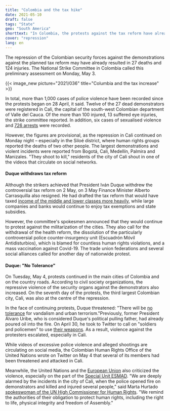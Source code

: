 ```yaml
---
title: "Colombia and the tax hike"
date: 2021-05-10
draft: false
tags: "State"
geo: "South America"
shorttext: "In Colombia, the protests against the tax reform have already resulted in 27 deaths. The media and the Troll Maas are silent."
cover: "repression"
lang: en
---
```


The repression of the Colombian security forces against the demonstrations against the planned tax reform may have already resulted in 27 deaths and 124 injuries. The National Strike Committee in Colombia called this preliminary assessment on Monday, May 3.

{{< image_new picture="2021/036" title="Columbia and the tax increase" >}}

In total, more than 1,000 cases of police violence have been recorded since the protests began on 28 April, it said.  Twelve of the 27 dead demonstrators were registered in Cali, the capital of the south-west Colombian department of Valle del Cauca. Of the more than 100 injured, 13 suffered eye injuries, the strike committee reported. In addition, six cases of sexualised violence and [726 arrests](https://www.contagioradio.com/defensoria-desaparecidos-paro-nacional/ "50 personas desaparecidas en el marco del Paro Nacional según Defensoría") were recorded.

However, the figures are provisional, as the repression in Cali continued on Monday night – especially in the Siloé district, where human rights groups reported the deaths of two other people. The largest demonstrations and violent incidents were reported from Bogotá, Cali, Medellín, Palmira and Manizales. "They shoot to kill," residents of the city of Cali shout in one of the videos that circulate on social networks.

#### Duque withdraws tax reform

Although the strikers achieved that President Iván Duque withdrew the controversial tax reform on 2 May, on 3 May Finance Minister Alberto Carrasquilla also resigned. He had drafted the tax reform that would have taxed [income of the middle and lower classes more heavily](https://amerika21.de/2021/05/250220/duque-nimmt-reform-zurueck-kolumbien "Generalstreik in Kolumbien siegt: Präsident Duque nimmt Steuerreform zurück"), while large companies and banks would continue to enjoy tax exemptions and state subsidies.

However, the committee's spokesmen announced that they would continue to protest against the militarization of the cities. They also call for the withdrawal of the health reform, the dissolution of the particularly controversial police counter-insurgency unit (Escuadrón Móvil Antidisturbios), which is blamed for countless human rights violations, and a mass vaccination against Covid-19. The trade union federations and several social alliances called for another day of nationwide protest.

#### Duque: "No Tolerance"

On Tuesday, May 4, protests continued in the main cities of Colombia and on the country roads. According to civil society organizations, the repressive violence of the security organs against the demonstrators also increased. On the seventh day of the protests, the third largest Colombian city, Cali, was also at the centre of the repression.

In the face of continuing protests, Duque threatened: "There will be [no tolerance](https://www.jornada.com.mx/notas/2021/05/04/mundo/unos-19-muertos-saldo-de-las-protestas-contra-la-reforma-tributaria-de-duque/ "Unos 19 muertos, saldo de las protestas contra la reforma tributaria de Duque") for vandalism and urban terrorism."Previously, former President Álvaro Uribe, who is considered Duque's political pulling father, had already poured oil into the fire. On April 30, he took to Twitter to call on "soldiers and policemen" to use [their weapons](https://elpais.com/internacional/2021-04-30/alvaro-uribe-llama-al-ejercito-a-que-utilice-las-armas-en-las-protestas-en-colombia.html "Álvaro Uribe llama al Ejército a que utilice las armas en las protestas en Colombia"). As a result, violence against the protesters escalated, especially in Cali.

While videos of excessive police violence and alleged shootings are circulating on social media, the Colombian Human Rights Office of the United Nations wrote on Twitter on May 4 that several of its members had been threatened and attacked in Cali.

Meanwhile, the United Nations and the [European Union](https://www.jornada.com.mx/notas/2021/05/04/mundo/condenan-onu-y-ue-uso-excesivo-de-la-fuerza-en-colombia/ "Condenan ONU y UE uso excesivo de la fuerza en Colombia") also criticized the violence, especially on the part of the [Special Unit ESMAD](https://www.npla.de/thema/tagespolitik/geld-fuer-panzerwagen-statt-pandemie/ "Geld für Panzerwagen statt Pandemie"). "We are deeply alarmed by the incidents in the city of Cali, when the police opened fire on demonstrators and killed and injured several people," said Marta Hurtado [spokeswoman of the UN High Commissioner for Human Rights](https://telesurtv.net/news/colombia-septimo-dia-protestas-paro-nacional-20210504-0010.html "Nuevas protestas en Colombia contra Gobierno de Iván Duque"). "We remind the authorities of their obligation to protect human rights, including the right to life, physical integrity and freedom of Assembly."
